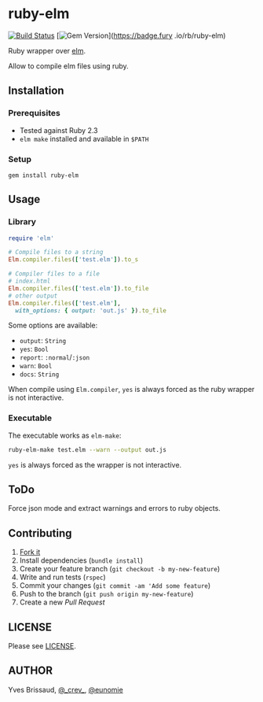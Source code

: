 ruby-elm
========

[![Build Status](https://travis-ci.org/eunomie/ruby-elm.svg?branch=master)](https://travis-ci.org/eunomie/ruby-elm) [![Gem Version](https://badge.fury.io/rb/ruby-elm.svg)](https://badge.fury
.io/rb/ruby-elm)

Ruby wrapper over [elm](http://elm-lang.org).

Allow to compile elm files using ruby.

Installation
------------

### Prerequisites

- Tested against Ruby 2.3
- `elm make` installed and available in `$PATH`

### Setup

```
gem install ruby-elm
```

Usage
-----

### Library

```ruby
require 'elm'

# Compile files to a string
Elm.compiler.files(['test.elm']).to_s

# Compiler files to a file
# index.html
Elm.compiler.files(['test.elm']).to_file
# other output
Elm.compiler.files(['test.elm'],
  with_options: { output: 'out.js' }).to_file
```

Some options are available:

- `output`: `String`
- `yes`: `Bool`
- `report`: `:normal`/`:json`
- `warn`: `Bool`
- `docs`: `String`

When compile using `Elm.compiler`, `yes` is always forced as the ruby wrapper is not interactive.

### Executable

The executable works as `elm-make`:

```sh
ruby-elm-make test.elm --warn --output out.js
```

`yes` is always forced as the wrapper is not interactive.

ToDo
----

Force json mode and extract warnings and errors to ruby objects.

Contributing
------------

1. [Fork it](https://github.com/eunomie/ruby-elm/fork)
1. Install dependencies (`bundle install`)
1. Create your feature branch (`git checkout -b my-new-feature`)
1. Write and run tests (`rspec`)
1. Commit your changes (`git commit -am 'Add some feature`)
1. Push to the branch (`git push origin my-new-feature`)
1. Create a new _Pull Request_

LICENSE
-------

Please see [LICENSE][].

AUTHOR
------

Yves Brissaud, [@\_crev_](https://twitter.com/_crev_), [@eunomie](https://github.com/eunomie)

[LICENSE]: https://github.com/eunomie/ruby-elm/blob/master/LICENSE
